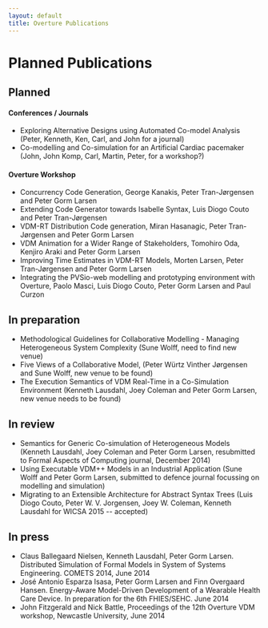 ```yaml
---
layout: default
title: Overture Publications
---
```


# Planned Publications

## Planned

#### Conferences / Journals


-   Exploring Alternative Designs using Automated Co-model Analysis
    (Peter, Kenneth, Ken, Carl, and John for a journal)
-   Co-modelling and Co-simulation for an Artificial Cardiac pacemaker
    (John, John Komp, Carl, Martin, Peter, for a workshop?)

#### Overture Workshop

-   Concurrency Code Generation, George Kanakis, Peter Tran-Jørgensen
    and Peter Gorm Larsen
-   Extending Code Generator towards Isabelle Syntax, Luis Diogo Couto and Peter Tran-Jørgensen
-   VDM-RT Distribution Code generation, Miran Hasanagic, Peter
    Tran-Jørgensen and Peter Gorm Larsen
-   VDM Animation for a Wider Range of Stakeholders, Tomohiro Oda, Kenjiro Araki and Peter Gorm Larsen
-   Improving Time Estimates in VDM-RT Models, Morten Larsen, Peter Tran-Jørgensen and Peter Gorm Larsen
-   Integrating the PVSio-web modelling and prototyping environment with Overture, Paolo Masci, Luis Diogo Couto, Peter Gorm Larsen and Paul Curzon

## In preparation

-   Methodological Guidelines for Collaborative Modelling - Managing
    Heterogeneous System Complexity (Sune Wolff, need to find new venue)
-   Five Views of a Collaborative Model, (Peter Würtz Vinther Jørgensen
    and Sune Wolff, new venue to be found)
-   The Execution Semantics of VDM Real-Time in a Co-Simulation
    Environment (Kenneth Lausdahl, Joey Coleman and Peter Gorm Larsen,
    new venue needs to be found)

## In review

-   Semantics for Generic Co-simulation of Heterogeneous Models (Kenneth
    Lausdahl, Joey Coleman and Peter Gorm Larsen, resubmitted to Formal
    Aspects of Computing journal, December 2014)
-   Using Executable VDM++ Models in an Industrial Application (Sune
    Wolff and Peter Gorm Larsen, submitted to defence journal focussing
    on modelling and simulation)
-   Migrating to an Extensible Architecture for Abstract Syntax Trees
    (Luis Diogo Couto, Peter W. V. Jorgensen, Joey W. Coleman, Kenneth
    Lausdahl for WICSA 2015 -- accepted)

## In press

-   Claus Ballegaard Nielsen, Kenneth Lausdahl, Peter Gorm Larsen.
    Distributed Simulation of Formal Models in System of Systems
    Engineering. COMETS 2014, June 2014
-   José Antonio Esparza Isasa, Peter Gorm Larsen and Finn Overgaard
    Hansen. Energy-Aware Model-Driven Development of a Wearable Health
    Care Device. In preparation for the 6th FHIES/SEHC. June 2014
-   John Fitzgerald and Nick Battle, Proceedings of the 12th Overture
    VDM workshop, Newcastle University, June 2014
